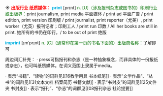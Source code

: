 ☀ <font color="red">**出版行业 纸质媒体：**</font>
<font color="sky blue">**print**</font> [prɪnt] 
<font color="rgb(227, 108, 9)">n. [U]（涉及报刊杂志或图书的）印刷行业或出版界：</font>print journalism, print media 平面媒体 / print ad 平面广告 / print edition, print version 印刷版 / print journalist, print reporter（尤美）, print worker（尤英）报刊记者；印刷工人 / print run 印数 / All her books are still in print. 她所有的书仍在印行。/ to be out of print 绝版
           
<font color="sky blue">**imprint**</font> [ɪmˈprɪnt]
<font color="rgb(227, 108, 9)">n. [C]（通常印在第一页的书名下面的）出版商名称：</font>了解即可

周边词汇补充：
· press可指报刊和杂志（是一种抽象概念，而非具体的一份报纸或杂志），也可叫纸质媒体。在词义范围上隶属于media。

· 表示“书籍”、“读物”的词群见[[16教学用具 书本纸笔]]
· 表示“文学作品”、“丛书”的词群见[[31文本文档 档案简历 书籍文献]]
· 表示“书封皮”的词群见[[25文件夹 书封皮]]
· 表示“报刊”、“杂志”的词群见[[08报刊杂志 社论提要]]
